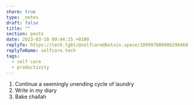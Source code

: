 ```yaml
---
share: true
type: _notes
draft: false
title: ""
section: posts
date: 2023-03-10 09:44:15 +0100
replyTo: https://tech.lgbt/@selfcare@botsin.space/109997600986296468
replyToName: selfcare.tech
tags:
  - self care
  - productivity
---
```


1. Continue a seemingly unending cycle of laundry
2. Write in my diary
3. Bake challah